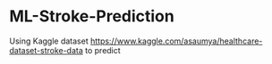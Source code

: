 # ML-Stroke-Prediction
Using Kaggle dataset https://www.kaggle.com/asaumya/healthcare-dataset-stroke-data to predict 
